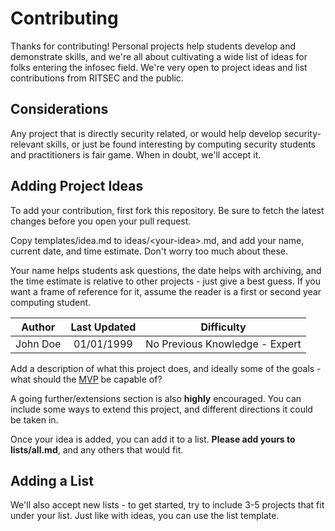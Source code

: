 # Contributing

Thanks for contributing! Personal projects help students develop and demonstrate skills, and we're all about cultivating a wide list of ideas for folks entering the infosec field. We're very open to project ideas and list contributions from RITSEC and the public.

## Considerations

Any project that is directly security related, or would help develop security-relevant skills, or just be found interesting by computing security students and practitioners is fair game. When in doubt, we'll accept it.

## Adding Project Ideas

To add your contribution, first fork this repository. Be sure to fetch the latest changes before you open your pull request.

Copy templates/idea.md to ideas/\<your-idea\>.md, and add your name, current date, and time estimate. Don't worry too much about these.
  
Your name helps students ask questions, the date helps with archiving, and the time estimate is relative to other projects - just give a best guess. If you want a frame of reference for it, assume the reader is a first or second year computing student.


|  Author  | Last Updated |           Difficulty           |
| :------: | :----------: | :----------------------------: |
| John Doe |  01/01/1999  | No Previous Knowledge - Expert |
  

Add a description of what this project does, and ideally some of the goals - what should the [MVP](https://en.wikipedia.org/wiki/Minimum_viable_product) be capable of?

A going further/extensions section is also **highly** encouraged. You can include some ways to extend this project, and different directions it could be taken in.

Once your idea is added, you can add it to a list. **Please add yours to lists/all.md**, and any others that would fit.

## Adding a List
  
We'll also accept new lists - to get started, try to include 3-5 projects that fit under your list. Just like with ideas, you can use the list template.

  

